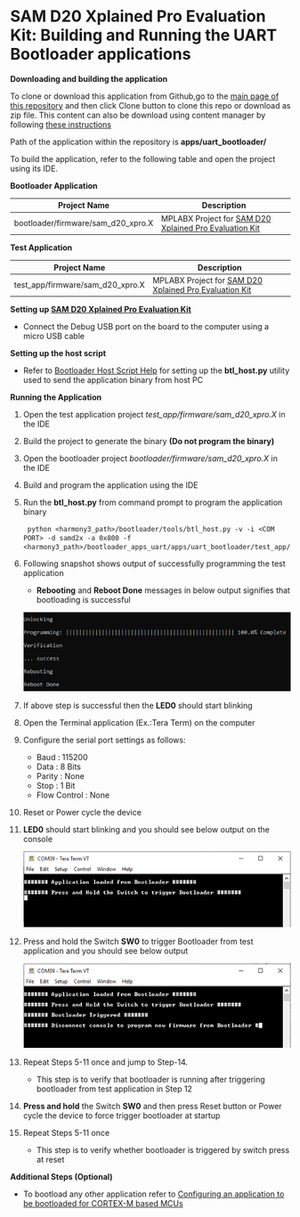 # SAM D20 Xplained Pro Evaluation Kit: Building and Running the UART Bootloader applications

**Downloading and building the application**

To clone or download this application from Github,go to the [main page of this repository](https://github.com/Microchip-MPLAB-Harmony/bootloader_apps_uart) and then click Clone button to clone this repo or download as zip file. This content can also be download using content manager by following [these instructions](https://github.com/Microchip-MPLAB-Harmony/contentmanager/wiki)

Path of the application within the repository is **apps/uart_bootloader/**

To build the application, refer to the following table and open the project using its IDE.

**Bootloader Application**

| Project Name      | Description                                    |
| ----------------- | ---------------------------------------------- |
| bootloader/firmware/sam_d20_xpro.X    | MPLABX Project for [SAM D20 Xplained Pro Evaluation Kit](https://www.microchip.com/developmenttools/ProductDetails/ATSAMD20-XPRO)|

**Test Application**

| Project Name      | Description                                    |
| ----------------- | ---------------------------------------------- |
| test_app/firmware/sam_d20_xpro.X    | MPLABX Project for [SAM D20 Xplained Pro Evaluation Kit](https://www.microchip.com/developmenttools/ProductDetails/ATSAMD20-XPRO)|

**Setting up [SAM D20 Xplained Pro Evaluation Kit](https://www.microchip.com/developmenttools/ProductDetails/ATSAMD20-XPRO)**

- Connect the Debug USB port on the board to the computer using a micro USB cable

**Setting up the host script**

- Refer to [Bootloader Host Script Help](GUID-E9768065-2540-409B-AC12-3DA9417F01F5.md) for setting up the **btl_host.py** utility used to send the application binary from host PC

**Running the Application**

1. Open the test application project *test_app/firmware/sam_d20_xpro.X* in the IDE
2. Build the project to generate the binary **(Do not program the binary)**
3. Open the bootloader project *bootloader/firmware/sam_d20_xpro.X* in the IDE
4. Build and program the application using the IDE

5. Run the **btl_host.py** from command prompt to program the application binary

        python <harmony3_path>/bootloader/tools/btl_host.py -v -i <COM PORT> -d samd2x -a 0x800 -f <harmony3_path>/bootloader_apps_uart/apps/uart_bootloader/test_app/firmware/sam_d20_xpro.X/dist/sam_d20_xpro/production/sam_d20_xpro.X.production.bin

6. Following snapshot shows output of successfully programming the test application
    - **Rebooting** and **Reboot Done** messages in below output signifies that bootloading is successful

    ![output](GUID-9D45B2EF-7159-4DF7-BC6F-3C43C2113B07-low.png)

7. If above step is successful then the **LED0** should start blinking
8. Open the Terminal application (Ex.:Tera Term) on the computer
9. Configure the serial port settings as follows:
    - Baud : 115200
    - Data : 8 Bits
    - Parity : None
    - Stop : 1 Bit
    - Flow Control : None

10. Reset or Power cycle the device
11. **LED0** should start blinking and you should see below output on the console

    ![output](GUID-8AF21138-F5D5-442D-AF4E-C633D606BD08-low.png)

12. Press and hold the Switch **SW0** to trigger Bootloader from test application and you should see below output

    ![output](GUID-DEA0E13D-969E-4A40-A120-7330F0C46FCE-low.png)

13. Repeat Steps 5-11 once and jump to Step-14.
    - This step is to verify that bootloader is running after triggering bootloader from test application in Step 12

14. **Press and hold** the Switch **SW0** and then press Reset button or Power cycle the device to force trigger bootloader at startup
15. Repeat Steps 5-11 once
    - This step is to verify whether bootloader is triggered by switch press at reset

**Additional Steps (Optional)**

- To bootload any other application refer to [Configuring an application to be bootloaded for CORTEX-M based MCUs](GUID-CC123855-6D3C-458D-8A42-C73711B21E4F.md)
